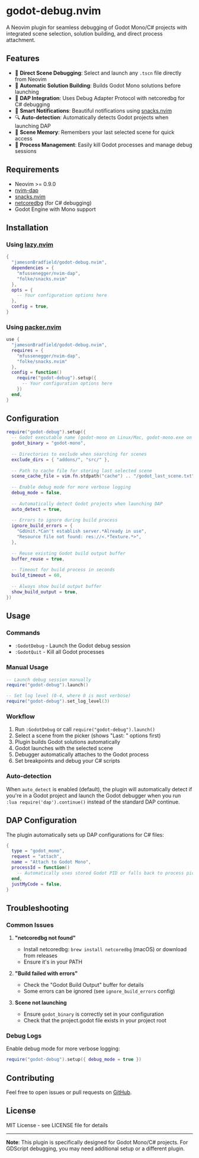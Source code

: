 # godot-debug.nvim

A Neovim plugin for seamless debugging of Godot Mono/C# projects with integrated scene selection, solution building, and direct process attachment.

## Features

- 🎯 **Direct Scene Debugging**: Select and launch any `.tscn` file directly from Neovim
- 🔨 **Automatic Solution Building**: Builds Godot Mono solutions before launching
- 🔌 **DAP Integration**: Uses Debug Adapter Protocol with netcoredbg for C# debugging
- 💫 **Smart Notifications**: Beautiful notifications using [snacks.nvim](https://github.com/folke/snacks.nvim)
- 🔍 **Auto-detection**: Automatically detects Godot projects when launching DAP
- 📁 **Scene Memory**: Remembers your last selected scene for quick access
- 🛑 **Process Management**: Easily kill Godot processes and manage debug sessions

## Requirements

- Neovim >= 0.9.0
- [nvim-dap](https://github.com/mfussenegger/nvim-dap)
- [snacks.nvim](https://github.com/folke/snacks.nvim)
- [netcoredbg](https://github.com/Samsung/netcoredbg) (for C# debugging)
- Godot Engine with Mono support

## Installation

### Using [lazy.nvim](https://github.com/folke/lazy.nvim)

```lua
{
  "jamesonBradfield/godot-debug.nvim",
  dependencies = {
    "mfussenegger/nvim-dap",
    "folke/snacks.nvim"
  },
  opts = {
    -- Your configuration options here
  },
  config = true,
}
```

### Using [packer.nvim](https://github.com/wbthomason/packer.nvim)

```lua
use {
  "jamesonBradfield/godot-debug.nvim",
  requires = {
    "mfussenegger/nvim-dap",
    "folke/snacks.nvim"
  },
  config = function()
    require("godot-debug").setup({
      -- Your configuration options here
    })
  end,
}
```

## Configuration

```lua
require("godot-debug").setup({
  -- Godot executable name (godot-mono on Linux/Mac, godot-mono.exe on Windows)
  godot_binary = "godot-mono",
  
  -- Directories to exclude when searching for scenes
  exclude_dirs = { "addons/", "src/" },
  
  -- Path to cache file for storing last selected scene
  scene_cache_file = vim.fn.stdpath("cache") .. "/godot_last_scene.txt",
  
  -- Enable debug mode for more verbose logging
  debug_mode = false,
  
  -- Automatically detect Godot projects when launching DAP
  auto_detect = true,
  
  -- Errors to ignore during build process
  ignore_build_errors = {
    "GdUnit.*Can't establish server.*Already in use",
    "Resource file not found: res://<.*Texture.*>",
  },
  
  -- Reuse existing Godot build output buffer
  buffer_reuse = true,
  
  -- Timeout for build process in seconds
  build_timeout = 60,
  
  -- Always show build output buffer
  show_build_output = true,
})
```

## Usage

### Commands

- `:GodotDebug` - Launch the Godot debug session
- `:GodotQuit` - Kill all Godot processes

### Manual Usage

```lua
-- Launch debug session manually
require("godot-debug").launch()

-- Set log level (0-4, where 0 is most verbose)
require("godot-debug").set_log_level(3)
```

### Workflow

1. Run `:GodotDebug` or call `require("godot-debug").launch()`
2. Select a scene from the picker (shows "Last: " options first)
3. Plugin builds Godot solutions automatically
4. Godot launches with the selected scene
5. Debugger automatically attaches to the Godot process
6. Set breakpoints and debug your C# scripts

### Auto-detection

When `auto_detect` is enabled (default), the plugin will automatically detect if you're in a Godot project and launch the Godot debugger when you run `:lua require('dap').continue()` instead of the standard DAP continue.

## DAP Configuration

The plugin automatically sets up DAP configurations for C# files:

```lua
{
  type = "godot_mono",
  request = "attach",
  name = "Attach to Godot Mono",
  processId = function()
    -- Automatically uses stored Godot PID or falls back to process picker
  end,
  justMyCode = false,
}
```

## Troubleshooting

### Common Issues

1. **"netcoredbg not found"**
   - Install netcoredbg: `brew install netcoredbg` (macOS) or download from releases
   - Ensure it's in your PATH

2. **"Build failed with errors"**
   - Check the "Godot Build Output" buffer for details
   - Some errors can be ignored (see `ignore_build_errors` config)

3. **Scene not launching**
   - Ensure `godot_binary` is correctly set in your configuration
   - Check that the project.godot file exists in your project root

### Debug Logs

Enable debug mode for more verbose logging:

```lua
require("godot-debug").setup({ debug_mode = true })
```

## Contributing

Feel free to open issues or pull requests on [GitHub](https://github.com/jamesonBradfield/godot-debug.nvim).

## License

MIT License - see LICENSE file for details

---

**Note**: This plugin is specifically designed for Godot Mono/C# projects. For GDScript debugging, you may need additional setup or a different plugin.
